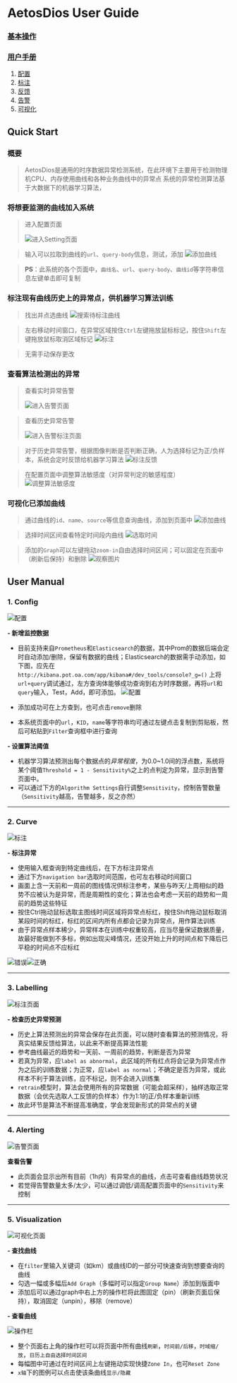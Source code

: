 # AetosDios User  Guide

### [基本操作](#quick-start)
### [用户手册](#user-manual)
1. [配置](#config)
2. [标注](#curve)
3. [反馈](#labelling)
4. [告警](#alerting)
5. [可视化](#visualization)

## Quick Start

### 概要
> AetosDios是通用的时序数据异常检测系统，在此环境下主要用于检测物理机CPU、内存使用曲线和各种业务曲线中的异常点
> 系统的异常检测算法基于大数据下的机器学习算法，

### 将想要监测的曲线加入系统

> 进入配置页面
> 
> ![进入Setting页面](https://github.com/DerrickShine/AIOps-User-Manual/blob/master/pic/entering_setting.png)

> 输入可以拉取到曲线的`url`、`query-body`信息，测试，添加
> ![添加曲线](https://github.com/DerrickShine/AIOps-User-Manual/blob/master/pic/add_curve.png)

> **PS**：此系统的各个页面中，`曲线名`、`url`、`query-body`、`曲线id`等字符串信息左键单击即可复制

### 标注现有曲线历史上的异常点，供机器学习算法训练

> 找出并点选曲线
> ![搜索待标注曲线](https://github.com/DerrickShine/AIOps-User-Manual/blob/master/pic/search_curve_to_label.png)

> 左右移动时间窗口，在异常区域按住`Ctrl`左键拖放鼠标标记，按住`Shift`左键拖放鼠标取消区域标记
> ![标注](https://github.com/DerrickShine/AIOps-User-Manual/blob/master/pic/labelling.png)

> 无需手动保存更改

### 查看算法检测出的异常

> 查看实时异常告警
> 
> ![进入告警页面](https://github.com/DerrickShine/AIOps-User-Manual/blob/master/pic/entering_alert.png)

> 查看历史异常告警
> 
> ![进入告警标注页面](https://github.com/DerrickShine/AIOps-User-Manual/blob/master/pic/entering_label.png)

> 对于历史异常告警，根据图像判断是否判断正确，人为选择标记为正/负样本，系统会定时反馈给机器学习算法
> ![标注反馈](https://github.com/DerrickShine/AIOps-User-Manual/blob/master/pic/labelling_detected.png)

> 在配置页面中调整算法敏感度（对异常判定的敏感程度）
> ![调整算法敏感度](https://github.com/DerrickShine/AIOps-User-Manual/blob/master/pic/tune_sensitivity.png)

### 可视化已添加曲线

> 通过曲线的`id`、`name`、`source`等信息查询曲线，添加到页面中
> ![添加曲线](https://github.com/DerrickShine/AIOps-User-Manual/blob/master/pic/add_graph.png)

> 选择时间区间查看特定时间段内曲线
> ![选取时间](https://github.com/DerrickShine/AIOps-User-Manual/blob/master/pic/range_time.png)

> 添加的`Graph`可以左键拖动`zoom-in`自由选择时间区间；可以固定在页面中（刷新后保持）和删除
> ![观察图片](https://github.com/DerrickShine/AIOps-User-Manual/blob/master/pic/viewing_graph.png)

## User Manual

### 1. Config

![配置](https://github.com/DerrickShine/AIOps-User-Manual/blob/master/pic/configuration.png)

**- 新增监控数据**
- 目前支持来自`Prometheus`和`Elasticsearch`的数据，其中Prom的数据后端会定时自动添加/删除，保留有数据的曲线；Elasticsearch的数据需手动添加，如下图，应先在
`http://kibana.pot.oa.com/app/kibana#/dev_tools/console?_g=()`
上将`url+query`调试通过，左方查询体能够成功查询到右方时序数据，再将`url`和`query`输入，Test，Add，即可添加。
![配置](https://github.com/DerrickShine/AIOps-User-Manual/blob/master/pic/kibana.png)

- 添加成功可在上方查到，也可点击`remove`删除
- 本系统页面中的`url`，`KID`，`name`等字符串均可通过左键点击复制到剪贴板，然后可粘贴到`Filter`查询框中进行查询

**- 设置算法阈值**
- 机器学习算法预测出每个数据点的*异常程度*，为0.0~1.0间的浮点数，系统将某个阈值`Threshold = 1 - Sensitivity%`之上的点判定为异常，显示到告警页面中。
- 可以通过下方的`Algorithm Settings`自行调整`Sensitivity`，控制告警数量（`Sensitivity`越高，告警越多，反之亦然）

---
### 2. Curve

![标注](https://github.com/DerrickShine/AIOps-User-Manual/blob/master/pic/curve.png)

**- 标注异常**
- 使用输入框查询到特定曲线后，在下方标注异常点
- 通过下方`navigation bar`选取时间范围，也可左右移动时间窗口
- 画面上含一天前和一周前的图线情况供标注参考，某些与昨天/上周相似的趋势不应被认为是异常，而是周期性的变化；算法也会考虑一天前的趋势和一周前的趋势这些特征
- 按住Ctrl拖动鼠标选取主图线时间区域将异常点标红，按住Shift拖动鼠标取消某段时间的标红，标红的区间内所有点都会记录为异常点，用作算法训练
- 由于异常点样本稀少，异常样本在训练中权重较高，应当尽量保证数据质量，故最好能做到不多标，例如出现尖峰情况，还没开始上升的时间点和下降后已平稳的时间点不应标红

![错误](https://github.com/DerrickShine/AIOps-User-Manual/blob/master/pic/wrong_label.png)![正确](https://github.com/DerrickShine/AIOps-User-Manual/blob/master/pic/correct_label.png)

---
### 3. Labelling

![标注页面](https://github.com/DerrickShine/AIOps-User-Manual/blob/master/pic/labelling_page.png)

**- 检查历史异常预测**
- 历史上算法预测出的异常会保存在此页面，可以随时查看算法的预测情况，将真实结果反馈给算法，以此来不断提高算法性能
- 参考曲线最近的趋势和一天前、一周前的趋势，判断是否为异常
- 若真为异常，应`label as abnormal`，此区域的所有红点将会记录为异常点作为之后的训练数据；为正常，应`label as normal`；不确定是否为异常，或此样本不利于算法训练，应不标记，则不会进入训练集
- `retrain`模型时，算法会使用所有的异常数据（可能会超采样），抽样选取正常数据（会优先选取人工反馈的负样本）作为1:1的正/负样本重新训练
- 故此环节是算法不断提高准确度，学会发现新形式的异常点的关键

---
### 4. Alerting

![告警页面](https://github.com/DerrickShine/AIOps-User-Manual/blob/master/pic/alert.png)

**查看告警**
- 此页面会显示出所有目前（1h内）有异常点的曲线，点击可查看曲线趋势状况
- 若觉得告警数量太多/太少，可以通过调低/调高配置页面中的`Sensitivity`来控制

---
### 5. Visualization

![可视化页面](https://github.com/DerrickShine/AIOps-User-Manual/blob/master/pic/visualization.png)

**- 查找曲线**
- 在`filter`里输入关键词（如km）或曲线ID的一部分可快速查询到想要查询的曲线
- 勾选一幅或多幅后`Add Graph`（多幅时可以指定`Group Name`）添加到版面中
- 添加后可以通过graph中右上方的操作栏将此图固定（pin）（刷新页面后保持），取消固定（unpin），移除（remove）

**- 查看曲线**

![操作栏](https://github.com/DerrickShine/AIOps-User-Manual/blob/master/pic/op_bar.png)
- 整个页面右上角的操作栏可以将页面中所有曲线`刷新`，`时间前/后移`，`时域缩/放`，`日历上自由选择时间区间`
- 每幅图中可通过在时间区间上左键拖动实现快捷`Zone In`，也可`Reset Zone`
- `x轴`下的图例可以点击使该条曲线`显示/隐藏`



<!--stackedit_data:
eyJoaXN0b3J5IjpbLTE3NTU3NTk4MjksMTYwNjExNjQ0NywxNj
I2OTUwODE0LC03NDQyMTc4Miw3MzMzMDkyNCw3Nzg4ODYzNjAs
LTM1MjE3ODQ4NiwtNTMxODEwMDEzLDEwMDg5NTE1ODUsLTE2OD
YwNzI5OTUsLTUzOTMyODE4MCwtMTAyMjAzNDU3MCwtMjExMzYz
MDUwOSwyMDExOTkyMTU3LC0xMjA4NjA5NjUsMTU3NDgwMTI0Ni
wxMTA5MDczNTE0LC02NjI1NjEzNzIsMjYxMDg3MDg3LC05MDM5
MjUyMjJdfQ==
-->